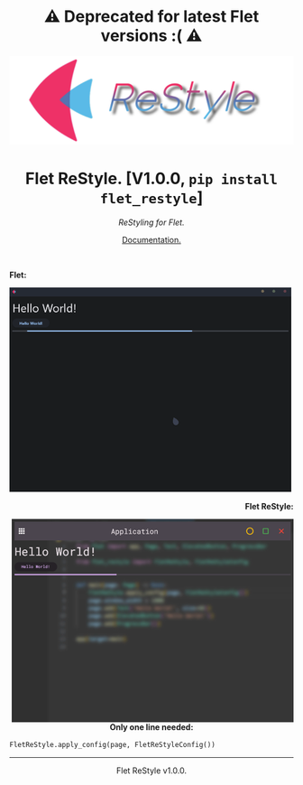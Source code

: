 <h1 align="center">⚠️ Deprecated for latest Flet versions :( ⚠️</h1>
<img src="ReStyleBanner.png">
<h1 align="center">Flet ReStyle. [V1.0.0, <code>pip install flet_restyle</code>]</h1>
<p align="center"><i>ReStyling for Flet.</i></p>

<p align="center"><a href="https://github.com/xzripper/flet_restyle/blob/main/docs.md">Documentation.</a></p><br>

<p><b>Flet:</b></p>
<img src="flet.gif" width=500><br>

<p align="right"><b>Flet ReStyle:</b></p>
<img align="right" src="restyle.gif" width=500>

<p align="center"><b>Only one line needed:</b></p>
<p align="center">

```python
FletReStyle.apply_config(page, FletReStyleConfig())
```
</p>

<hr>
<p align="center">Flet ReStyle v1.0.0.</p>

